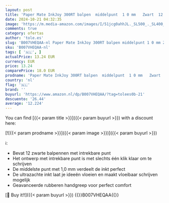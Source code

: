 ```yaml
---
layout: post
title: 'Paper Mate InkJoy 300RT balpen  middelpunt  1 0 mm   Zwart  12 stuks'
date: 2024-10-21 04:32:35
image: 'https://m.media-amazon.com/images/I/51jcg0ahhJL._SL500_._SL400_.jpg'
comments: true
category: ofertas
author: 'tole.es'
slug: 'B007VHEQAA-nl Paper Mate InkJoy 300RT balpen middelpunt 1 0 mm Zwart 12...'
sku: 'B007VHEQAA-nl'
tags: [ '🇳🇱', ]
actualPrice: 13.24 EUR
currency: EUR
price: 13.24
comparePrice: 18.0 EUR
prodname: 'Paper Mate InkJoy 300RT balpen  middelpunt  1 0 mm   Zwart  12 stuks'
country: 'nl'
flag: '🇳🇱'
brand: ''
buyurl: 'https://www.amazon.nl/dp/B007VHEQAA/?tag=tolees0b-21'
descuento: '26.44'
average: '12.224'
---
```


You can find [{{< param title >}}]({{< param buyurl >}}) with a discount here:

[![{{< param prodname >}}]({{< param image >}})]({{< param buyurl >}})

ℹ️:

- Bevat 12 zwarte balpennen met intrekbare punt
- Het ontwerp met intrekbare punt is met slechts één klik klaar om te schrijven
- De middelste punt met 1,0 mm verdeelt de inkt perfect
- De ultrazachte inkt laat je ideeën vloeien en maakt vloeibaar schrijven mogelijk
- Geavanceerde rubberen handgreep voor perfect comfort

[🛒 Buy it!!]({{< param buyurl >}})
{{<world>}}B007VHEQAA{{</world>}}

